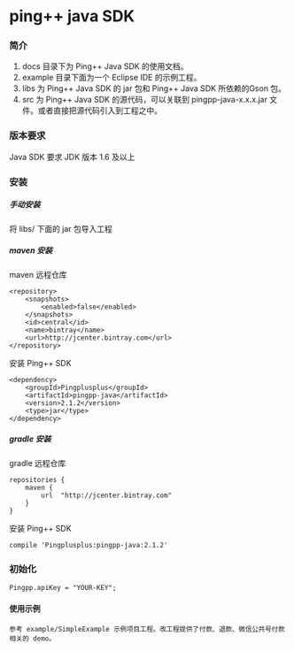 ping++ java SDK
============

### 简介
 1. docs 目录下为 Ping++ Java SDK 的使用文档。
 2. example 目录下面为一个 Eclipse IDE 的示例工程。
 3. libs 为 Ping++ Java SDK 的 jar 包和 Ping++ Java SDK 所依赖的Gson 包。
 4. src 为 Ping++ Java SDK 的源代码，可以关联到 pingpp-java-x.x.x.jar 文件。或者直接把源代码引入到工程之中。


### 版本要求

Java SDK 要求 JDK 版本 1.6 及以上
  
### 安装

##### 手动安装
将 libs/ 下面的 jar 包导入工程

##### maven 安装 

maven 远程仓库

    <repository>
        <snapshots>
            <enabled>false</enabled>
        </snapshots>
        <id>central</id>
        <name>bintray</name>
        <url>http://jcenter.bintray.com</url>
    </repository>

安装 Ping++ SDK

    <dependency>
        <groupId>Pingplusplus</groupId>
        <artifactId>pingpp-java</artifactId>
        <version>2.1.2</version>
        <type>jar</type>
    </dependency>

##### gradle 安装

gradle 远程仓库

    repositories {
        maven {
            url  "http://jcenter.bintray.com" 
        }
    }

安装 Ping++ SDK

    compile 'Pingplusplus:pingpp-java:2.1.2'

### 初始化

    Pingpp.apiKey = "YOUR-KEY"; 
    
#### 使用示例
    
    参考 example/SimpleExample 示例项目工程。改工程提供了付款、退款、微信公共号付款相关的 demo。
